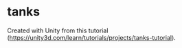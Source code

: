 # tanks
Created with Unity from this tutorial (https://unity3d.com/learn/tutorials/projects/tanks-tutorial).
